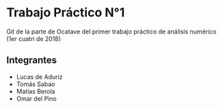 # Trabajo Práctico N°1 
Git de la parte de Ocatave del primer trabajo práctico de análisis numérico (1er cuatri de 2018)

## Integrantes

* Lucas de Aduriz
* Tomás Sabao
* Matías Berola
* Omar del Pino

 
